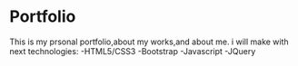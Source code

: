 # Portfolio
This is my prsonal portfolio,about my works,and about me.
i will make with next technologies:
-HTML5/CSS3
-Bootstrap
-Javascript
-JQuery

